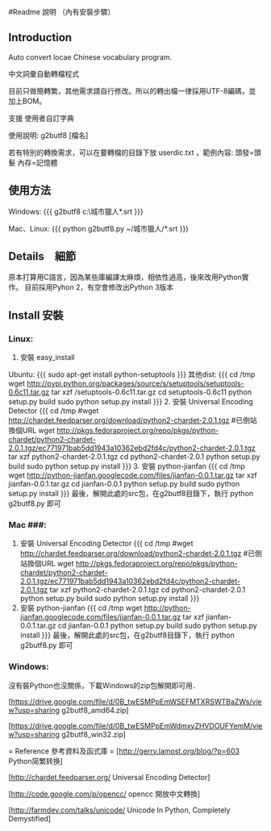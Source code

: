 #Readme 說明 （內有安裝步驟）

## Introduction ##

Auto convert locae Chinese  vocabulary program.

中文詞彙自動轉檔程式

目前只做簡轉繁，其他需求請自行修改。所以的轉出檔一律採用UTF-8編碼，並加上BOM。

支援 使用者自訂字典 

使用說明: g2butf8 [檔名]

若有特別的轉換需求，可以在要轉檔的目錄下放 userdic.txt ，範例內容:
頭發=頭髮
內存=記憶體

## 使用方法 ##

Windows:
{{{
g2butf8 c:\城市獵人\*.srt
}}}

Mac、Linux:
{{{
python g2butf8.py ~/城市獵人/*.srt
}}}

 ## Details　細節 ## 

原本打算用C語言，因為某些庫編譯太麻煩，相依性過高，後來改用Python實作。
目前採用Pyhon 2，有空會修改出Python 3版本

 ## Install 安裝 ## 

### Linux: ###

1. 安裝 easy_install

Ubuntu:
{{{
sudo apt-get install python-setuptools
}}}
其他dist:
{{{
cd /tmp
wget http://pypi.python.org/packages/source/s/setuptools/setuptools-0.6c11.tar.gz
tar xzf /setuptools-0.6c11.tar.gz
cd setuptools-0.6c11
python setup.py build
sudo python setup.py install
}}}
2. 安裝 Universal Encoding Detector
{{{
cd /tmp
#wget http://chardet.feedparser.org/download/python2-chardet-2.0.1.tgz
#已倒站換個URL
wget http://pkgs.fedoraproject.org/repo/pkgs/python-chardet/python2-chardet-2.0.1.tgz/ec771971bab5dd1943a10362ebd2fd4c/python2-chardet-2.0.1.tgz
tar xzf python2-chardet-2.0.1.tgz
cd python2-chardet-2.0.1
python setup.py build
sudo python setup.py install
}}}
3. 安裝 python-jianfan
{{{
cd /tmp
wget http://python-jianfan.googlecode.com/files/jianfan-0.0.1.tar.gz
tar xzf jianfan-0.0.1.tar.gz
cd jianfan-0.0.1
python setup.py build
sudo python setup.py install
}}}
最後，解開此處的src包，在g2butf8目錄下，執行 python g2butf8.py 即可

### Mac ###: 
1. 安裝 Universal Encoding Detector 
{{{
cd /tmp
#wget http://chardet.feedparser.org/download/python2-chardet-2.0.1.tgz
#已倒站換個URL
wget http://pkgs.fedoraproject.org/repo/pkgs/python-chardet/python2-chardet-2.0.1.tgz/ec771971bab5dd1943a10362ebd2fd4c/python2-chardet-2.0.1.tgz
tar xzf python2-chardet-2.0.1.tgz
cd python2-chardet-2.0.1
python setup.py build
sudo python setup.py install
}}}
2. 安裝 python-jianfan
{{{
cd /tmp
wget http://python-jianfan.googlecode.com/files/jianfan-0.0.1.tar.gz
tar xzf jianfan-0.0.1.tar.gz
cd jianfan-0.0.1
python setup.py build
sudo python setup.py install
}}}
最後，解開此處的src包，在g2butf8目錄下，執行 python g2butf8.py 即可

### Windows: ###
  沒有裝Python也沒關係，下載Windows的zip包解開即可用．

[https://drive.google.com/file/d/0B_twESMPpEmWSEFMTXRSWTBaZWs/view?usp=sharing  g2butf8_amd64.zip] 

[https://drive.google.com/file/d/0B_twESMPpEmWdmxyZHVDOUFYemM/view?usp=sharing g2butf8_win32.zip] 

= Reference 參考資料及函式庫  =
[http://gerry.lamost.org/blog/?p=603 Python简繁转换]

[http://chardet.feedparser.org/ Universal Encoding Detector]

[http://code.google.com/p/opencc/ opencc 開放中文轉換]

[http://farmdev.com/talks/unicode/ Unicode In Python, Completely Demystified]